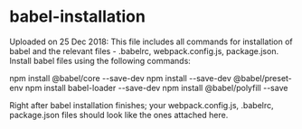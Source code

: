 # babel-installation

Uploaded on 25 Dec 2018:
This file includes all commands for installation of babel and the relevant files - .babelrc, webpack.config.js, package.json.
Install babel files using the following commands:

npm install @babel/core --save-dev
npm install --save-dev @babel/preset-env
npm install babel-loader --save-dev
npm install @babel/polyfill --save

Right after babel installation finishes; your webpack.config.js, .babelrc, package.json files should look like the ones attached here.
